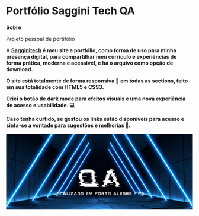 <h1>Portfólio Saggini Tech QA</h1>

<strong>Sobre</strong>

<p>Projeto pessoal de portifólio</p>

<p>
  A <strong><a href="https://saggini.github.io/" target="_blank">Sagginitech</a> é meu site e portfólio, como forma de uso para minha presença digital, para compartilhar meu curriculo e experiências de forma prática, moderna e acessível, e há o arquivo como opção de download.
  
  O site está totalmente de forma responsiva :iphone: em todas as sections, feito em sua totalidade com HTML5 e CSS3.

  Criei o botão de dark mode para efeitos visuais e uma nova experiência de acesso e usabilidade. :computer:
  
  Caso tenha curtido, se gostou os links estão disponíveis para acesso e sinta-se a vontade para sugestões e melhorias :wave:.
</p>

<img src="./img/qabrian.PNG" alt="VIUS">
